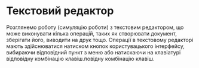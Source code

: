 # Текстовий редактор 

Розглянемо роботу (симуляцію роботи) з текстовим редактором, що може виконувати кілька операцій,
таких як створювати документ, зберігати його, виводити на друк тощо. Операції в текстовому редакторі 
мають здійснюватися натиском кнопок користувацького інтерфейсу,
вибираючи відповідний пункт з меню або натискаючи на клавіатурі відповідну комбінацію клавіш.повідну комбінацію клавіш.